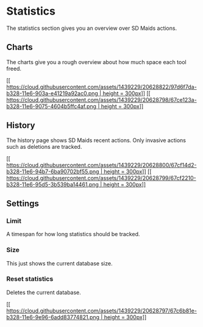 # Statistics
The statistics section gives you an overview over SD Maids actions.

## Charts
The charts give you a rough overview about how much space each tool freed.

[[[ https://cloud.githubusercontent.com/assets/1439229/20628822/97d6f7da-b328-11e6-903a-e41219a92ac0.png | height = 300px]]](https://cloud.githubusercontent.com/assets/1439229/20628822/97d6f7da-b328-11e6-903a-e41219a92ac0.png)
[[[ https://cloud.githubusercontent.com/assets/1439229/20628798/67ce123a-b328-11e6-9075-4604b5ffc4af.png | height = 300px]]](https://cloud.githubusercontent.com/assets/1439229/20628798/67ce123a-b328-11e6-9075-4604b5ffc4af.png)

## History
The history page shows SD Maids recent actions. Only invasive actions such as deletions are tracked.

[[[ https://cloud.githubusercontent.com/assets/1439229/20628800/67cf14d2-b328-11e6-94b7-6ba90702bf55.png | height = 300px]]](https://cloud.githubusercontent.com/assets/1439229/20628800/67cf14d2-b328-11e6-94b7-6ba90702bf55.png)
[[[ https://cloud.githubusercontent.com/assets/1439229/20628799/67cf2210-b328-11e6-95d5-3b539ba14461.png | height = 300px]]](https://cloud.githubusercontent.com/assets/1439229/20628799/67cf2210-b328-11e6-95d5-3b539ba14461.png)


## Settings
### Limit
A timespan for how long statistics should be tracked.

### Size
This just shows the current database size.

### Reset statistics
Deletes the current database.

[[[ https://cloud.githubusercontent.com/assets/1439229/20628797/67c6b81e-b328-11e6-9e96-6add83774821.png | height = 300px]]](https://cloud.githubusercontent.com/assets/1439229/20628797/67c6b81e-b328-11e6-9e96-6add83774821.png)